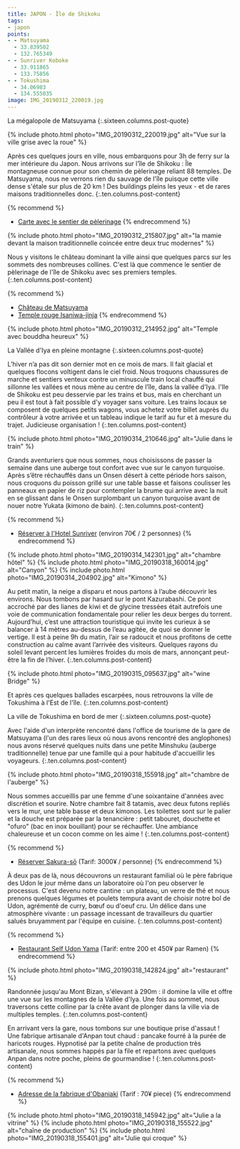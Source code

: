 ```yaml
---
title: JAPON - Île de Shikoku
tags:
- japon
points:
- - Matsuyama
  - 33.839502
  - 132.765349
- - Sunriver Koboke
  - 33.911865
  - 133.75856
- - Tokushima
  - 34.06983
  - 134.555035
image: IMG_20190312_220019.jpg
---
```


La mégalopole de Matsuyama
{:.sixteen.columns.post-quote}

{% include photo.html photo="IMG_20190312_220019.jpg" alt="Vue sur la ville grise avec la roue" %}

Après ces quelques jours en ville, nous embarquons pour 3h de ferry sur la mer intérieure du Japon. Nous arrivons sur l’île de Shikoku : Île montagneuse connue pour son chemin de pèlerinage reliant 88 temples. De Matsuyama, nous ne verrons rien du sauvage de l'île puisque cette ville dense s'étale sur plus de 20 km ! Des buildings pleins les yeux - et de rares maisons traditionnelles donc.
{:.ten.columns.post-content}

<!--fin extrait-->

{% recommend %}
- [Carte avec le sentier de pèlerinage](http://www.shikokuhenrotrail.com/shikoku/pilgrimagemap.html)
{% endrecommend %}

{% include photo.html photo="IMG_20190312_215807.jpg" alt="la mamie devant la maison traditionnelle coincée entre deux truc modernes" %}

Nous y visitons le château dominant la ville ainsi que quelques parcs sur
les sommets des nombreuses collines. C'est là que commence le sentier de
pèlerinage de l'île de Shikoku avec ses premiers temples.
{:.ten.columns.post-content}

{% recommend %}
- [Château de Matsuyama](https://fr.m.wikipedia.org/wiki/Ch%C3%A2teau_de_Matsuyama)
- [Temple rouge Isaniwa-jinja](http://ge0.me/w21QccZ38H/Isaniwa-jinja)
{% endrecommend %}

{% include photo.html photo="IMG_20190312_214952.jpg" alt="Temple avec bouddha heureux" %}

La Vallée d'Iya en pleine montagne
{:.sixteen.columns.post-quote}

L’hiver n’a pas dit son dernier mot en ce mois de mars. Il fait glacial et quelques flocons voltigent dans le ciel froid. Nous troquons chaussures de marche et sentiers venteux contre un minuscule train local chauffé qui sillonne les vallées et nous mène au centre de l’île, dans la vallée d'Iya. l'Ile de Shikoku est peu desservie par les trains et bus, mais en cherchant un peu il est tout à fait possible d'y voyager sans voiture. Les trains locaux se composent de quelques petits wagons, vous achetez votre billet auprès du contrôleur à votre arrivée et un tableau indique le tarif au fur et à mesure du trajet. Judicieuse organisation !
{:.ten.columns.post-content}

{% include photo.html photo="IMG_20190314_210646.jpg" alt="Julie dans le train" %}

Grands aventuriers que nous sommes, nous choisissons de passer la semaine dans une auberge tout confort avec vue sur le canyon turquoise. Après s’être réchauffés dans un Onsen désert à cette période hors saison, nous croquons du poisson grillé sur une table basse et faisons coulisser les panneaux en papier de riz pour contempler la brume qui arrive avec la nuit en se glissant dans le Onsen surplombant un canyon turquoise avant de nouer notre Yukata (kimono de bain).
{:.ten.columns.post-content}

{% recommend %}
- [Réserver à l'Hotel Sunriver](http://agoda.onelink.me/1640755593?pid=Mobile_App&c=Property_Sharing&site_id=1770664&af_dp=agoda%3a%2f%2fhotel%2fSunriver%20Oboke%20Hotel%2f871197&af_force_dp=true&af_r=https%3a%2f%2fwww.agoda.com%2fsunriver-oboke-hotel%2fhotel%2fmiyoshi-s+hi-jp.html&af_web_dp=https%3a%2f%2fwww.agoda.com%2fsunriver-oboke-hotel%2fhotel%2fmiyoshi-shi-jp.html&adults=2&childs=0&rooms=1&checkIn=2019-05-28&checkOut=2019-05-29&los=1&cid=1770664)
  (environ 70€ / 2 personnes)
{% endrecommend %}

{% include photo.html photo="IMG_20190314_142301.jpg" alt="chambre hôtel" %}
{% include photo.html photo="IMG_20190318_160014.jpg" alt="Canyon" %}
{% include photo.html photo="IMG_20190314_204902.jpg" alt="Kimono" %}

Au petit matin, la neige a disparu et nous partons à l’aube découvrir les environs. Nous tombons par hasard sur le pont Kazurabashi. Ce pont accroché par des lianes de kiwi et de glycine tressées était autrefois une voie de communication fondamentale pour relier les deux berges du torrent. Aujourd’hui, c’est une attraction touristique qui invite les curieux à se balancer à 14 mètres au-dessus de l’eau agitée, de quoi se donner le vertige. Il est à peine 9h du matin, l’air se radoucit et nous profitons de cette construction au calme avant l’arrivée des visiteurs. Quelques rayons du soleil levant percent les lumières froides du mois de mars, annonçant peut-être la fin de l’hiver. 
{:.ten.columns.post-content}

{% include photo.html photo="IMG_20190315_095637.jpg" alt="wine Bridge" %}

Et après ces quelques ballades escarpées, nous retrouvons la ville de
Tokushima à l'Est de l'île.
{:.ten.columns.post-content}

La ville de Tokushima en bord de mer
{:.sixteen.columns.post-quote}

Avec l'aide d'un interprète rencontré dans l'office de tourisme de la gare
de Matsuyama (l'un des rares lieux où nous avons rencontré des anglophones)
nous avons réservé quelques nuits dans une petite Minshuku (auberge
traditionnelle) tenue par une famille qui a pour habitude d'accueillir les
voyageurs.
{:.ten.columns.post-content}

{% include photo.html photo="IMG_20190318_155918.jpg" alt="chambre de l'auberge" %}

Nous sommes accueillis par une femme d'une soixantaine d'années avec
discrétion et sourire. Notre chambre fait 8 tatamis, avec deux futons
repliés vers le mur, une table basse et deux kimonos. Les toilettes sont
sur le palier et la douche est préparée par la tenancière : petit tabouret,
douchette et "ofuro" (bac en inox bouillant) pour se réchauffer. Une
ambiance chaleureuse et un cocon comme on les aime !
{:.ten.columns.post-content}

{% recommend %}
- [Réserver Sakura-sō](https://www.lonelyplanet.com/japan/tokushima/hotels/sakura-so/a/lod/e749bdb0-9d20-45fd-9925-cc44a2831656/356813) (Tarif: 3000¥ / personne)
{% endrecommend %}

À deux pas de là, nous découvrons un restaurant familial où le père
fabrique des Udon le jour même dans un laboratoire où l'on peu observer le
processus. C'est devenu notre cantine : un plateau, un verre de thé et nous
prenons quelques légumes et poulets tempura avant de choisir notre bol de
Udon, agrémenté de curry, bœuf ou d'oeuf cru. Un délice dans une atmosphère
vivante : un passage incessant de travailleurs du quartier salués
bruyamment par l'équipe en cuisine.
{:.ten.columns.post-content}

{% recommend %}
- [Restaurant Self Udon Yama](https://www.tripadvisor.com/Restaurant_Review-g298236-d5770328-Reviews-Self_Udon_Yama_Tokushima_Ekimae-Tokushima_Tokushima_Prefecture_Shikoku.html?m=19905) (Tarif: entre 200 et 450¥ par Ramen)
{% endrecommend %}

{% include photo.html photo="IMG_20190318_142824.jpg" alt="restaurant" %}

Randonnée jusqu'au Mont Bizan, s'élevant à 290m : il domine la ville et
offre une vue sur les montagnes de la Vallée d'Iya. Une fois au sommet,
nous traversons cette colline par la crête avant de plonger dans la ville
via de multiples temples.
{:.ten.columns.post-content}

En arrivant vers la gare, nous tombons sur une boutique prise d'assaut !
Une fabrique artisanale d'Anpan tout chaud : pancake fourré à la purée de
haricots rouges. Hypnotisé par la petite chaîne de production très
artisanale, nous sommes happés par la file et repartons avec quelques Anpan
dans notre poche, pleins de gourmandise !
{:.ten.columns.post-content}

{% recommend %}
- [Adresse de la fabrique d'Obaniaki](http://ge0.me/021VudoiCT/元祖大判焼_あたりや) (Tarif : 70¥ piece)
{% endrecommend %}

{% include photo.html photo="IMG_20190318_145942.jpg" alt="Julie a la vitrine" %}
{% include photo.html photo="IMG_20190318_155522.jpg" alt="chaîne de production" %}
{% include photo.html photo="IMG_20190318_155401.jpg" alt="Julie qui croque" %}

